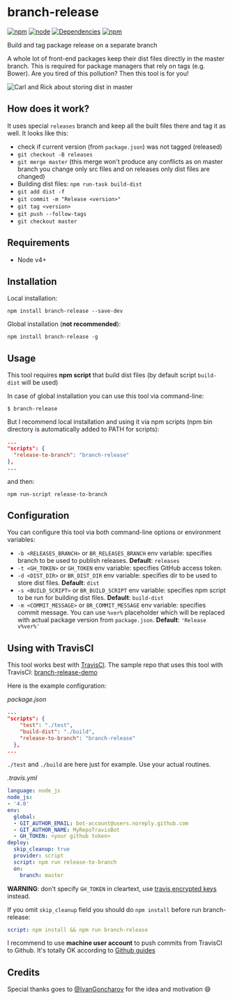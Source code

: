 branch-release
=====
[![npm](https://img.shields.io/npm/v/branch-release.svg)](https://www.npmjs.com/package/branch-release) [![node](https://img.shields.io/node/v/branch-release.svg)](https://www.npmjs.com/package/branch-release) [![Dependencies](https://david-dm.org/RomanGotsiy/branch-release.svg)](https://david-dm.org/RomanGotsiy/branch-release) [![npm](https://img.shields.io/npm/l/branch-release.svg)](https://github.com/RomanGotsiy/branch-release/blob/master/LICENSE)

Build and tag package release on a separate branch

A whole lot of front-end packages keep their dist files directly in the master branch. This is required for package managers that rely on tags (e.g. Bower). Are you tired of this pollution? Then this tool is for you!

![Carl and Rick about storing dist in master](http://i.imgur.com/YXgba3U.jpg "Carl and Rick about storing dist in master")

## How does it work?
It uses special `releases` branch and keep all the built files there and tag it as well.
It looks like this:
- check if current version (from `package.json`) was not tagged (released)
- `git checkout -B releases`
- `git merge master` (this merge won't produce any conflicts as on master branch you change only src files and on releases only dist files are changed)
- Building dist files: `npm run-task build-dist`
- `git add dist -f`
- `git commit -m "Release <version>"`
- `git tag <version>`
- `git push --follow-tags`
- `git checkout master`

## Requirements
 - Node v4+

## Installation
Local installation:

    npm install branch-release --save-dev

Global installation (**not recommended**):

    npm install branch-release -g

## Usage
This tool requires **npm script** that build dist files (by default script `build-dist` will be used)

In case of global installation you can use this tool via command-line:

    $ branch-release

But I recommend local installation and using it via npm scripts (npm bin directory is automatically added to PATH for scripts):

```json
...
"scripts": {
  "release-to-branch": "branch-release"
},
...
```

and then:

    npm run-script release-to-branch


## Configuration

You can configure this tool via both command-line options or environment variables:

- `-b <RELEASES_BRANCH>` or `BR_RELEASES_BRANCH` env variable: specifies branch to be used to publish releases. **Default**: `releases`
- `-t <GH_TOKEN>` or `GH_TOKEN` env variable: specifies GitHub access token.
- `-d <DIST_DIR>` or `BR_DIST_DIR` env variable: specifies dir to be used to store dist files. **Default**: `dist`
- `-s <BUILD_SCRIPT>` or `BR_BUILD_SCRIPT` env variable: specifies npm script to be run for building dist files. **Default**: `build-dist`
- `-m <COMMIT_MESSAGE>` or `BR_COMMIT_MESSAGE` env variable: specifies commit message. You can use `%ver%` placeholder which will be replaced with actual package version from `package.json`. **Default**: `'Release v%ver%'`

## Using with TravisCI
This tool works best with [TravisCI](https://travis-ci.org).
The sample repo that uses this tool with TravisCI: [branch-release-demo](https://github.com/RomanGotsiy/branch-release-demo)

Here is the example configuration:

_package.json_
```json
...
"scripts": {
    "test": "./test",
    "build-dist": "./build",
    "release-to-branch": "branch-release"
  },
...
```
`./test` and `./build` are here just for example. Use your actual routines.

_.travis.yml_
```yml
language: node_js
node_js:
- '4.0'
env:
  global:
  - GIT_AUTHOR_EMAIL: bot-account@users.noreply.github.com
  - GIT_AUTHOR_NAME: MyRepoTravisBot
  - GH_TOKEN: <your github token>
deploy:
  skip_cleanup: true
  provider: script
  script: npm run release-to-branch
  on:
    branch: master
```

**WARNING**: don't specify `GH_TOKEN` in cleartext, use [travis encrypted keys](https://docs.travis-ci.com/user/encryption-keys/) instead.

If you omit `skip_cleanup` field you should do `npm install` before run branch-release:
```yml
script: npm install && npm run branch-release
```
I recommend to use **machine user account** to push commits from TravisCI to Github. It's totally OK according to [Github guides](https://developer.github.com/guides/managing-deploy-keys/#machine-users)
## Credits
Special thanks goes to [@IvanGoncharov](https://github.com/IvanGoncharov) for the idea and motivation :smile:
